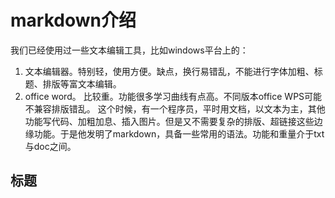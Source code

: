 markdown介绍
===
我们已经使用过一些文本编辑工具，比如windows平台上的：
1. 文本编辑器。特别轻，使用方便。缺点，换行易错乱，不能进行字体加粗、标题、排版等富文本编辑。
2. office word。 比较重。功能很多学习曲线有点高。不同版本office WPS可能不兼容排版错乱。
这个时候，有一个程序员，平时用文档，以文本为主，其他功能写代码、加粗加息、插入图片。但是又不需要复杂的排版、超链接这些边缘功能。于是他发明了markdown，具备一些常用的语法。功能和重量介于txt与doc之间。


## 标题



